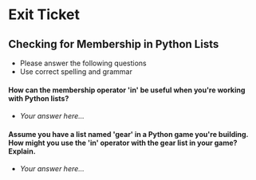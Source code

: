 
# Exit Ticket
## Checking for Membership in Python Lists

- Please answer the following questions 
- Use correct spelling and grammar

#### How can the membership operator 'in' be useful when you're working with Python lists?
- *Your answer here...*


#### Assume you have a list named 'gear' in a Python game you're building.  How might you use the 'in' operator with the gear list in your game?  Explain. 
- *Your answer here...*







